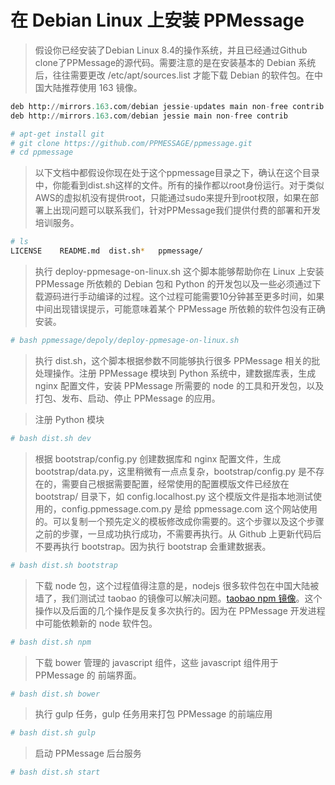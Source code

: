 # 在 Debian Linux 上安装 PPMessage

> 假设你已经安装了Debian Linux 8.4的操作系统，并且已经通过Github clone了PPMessage的源代码。需要注意的是在安装基本的 Debian 系统后，往往需要更改 /etc/apt/sources.list 才能下载 Debian 的软件包。在中国大陆推荐使用 163 镜像。

```python
deb http://mirrors.163.com/debian jessie-updates main non-free contrib
deb http://mirrors.163.com/debian jessie main non-free contrib

```


```bash
# apt-get install git
# git clone https://github.com/PPMESSAGE/ppmessage.git
# cd ppmessage

```

> 以下文档中都假设你现在处于这个ppmessage目录之下，确认在这个目录中，你能看到dist.sh这样的文件。所有的操作都以root身份运行。对于类似AWS的虚拟机没有提供root，只能通过sudo来提升到root权限，如果在部署上出现问题可以联系我们，针对PPMessage我们提供付费的部署和开发培训服务。

```bash
# ls
LICENSE    README.md  dist.sh*   ppmessage/

```

> 执行 deploy-ppmesage-on-linux.sh 这个脚本能够帮助你在 Linux 上安装 PPMessage 所依赖的 Debian 包和 Python 的开发包以及一些必须通过下载源码进行手动编译的过程。这个过程可能需要10分钟甚至更多时间，如果中间出现错误提示，可能意味着某个 PPMessage 所依赖的软件包没有正确安装。

```bash
# bash ppmessage/depoly/deploy-ppmesage-on-linux.sh

```

> 执行 dist.sh，这个脚本根据参数不同能够执行很多 PPMessage 相关的批处理操作。注册 PPMessage 模块到 Python 系统中，建数据库表，生成 nginx 配置文件，安装 PPMessage 所需要的 node 的工具和开发包，以及打包、发布、启动、停止 PPMessage 的应用。

> 注册 Python 模块

```bash
# bash dist.sh dev
```

> 根据 bootstrap/config.py 创建数据库和 nginx 配置文件，生成 bootstrap/data.py，这里稍微有一点点复杂，bootstrap/config.py 是不存在的，需要自己根据需要配置，经常使用的配置模版文件已经放在 bootstrap/ 目录下，如 config.localhost.py 这个模版文件是指本地测试使用的，config.ppmessage.com.py 是给 ppmessage.com 这个网站使用的。可以复制一个预先定义的模板修改成你需要的。这个步骤以及这个步骤之前的步骤，一旦成功执行成功，不需要再执行。从 Github 上更新代码后不要再执行 bootstrap。因为执行 bootstrap 会重建数据表。

```bash
# bash dist.sh bootstrap
```

> 下载 node 包，这个过程值得注意的是，nodejs 很多软件包在中国大陆被墙了，我们测试过 taobao 的镜像可以解决问题。[taobao npm 镜像](https://npm.taobao.org/)。这个操作以及后面的几个操作是反复多次执行的。因为在 PPMessage 开发进程中可能依赖新的 node 软件包。

```bash
# bash dist.sh npm
```

> 下载 bower 管理的 javascript 组件，这些 javascript 组件用于 PPMessage 的 前端界面。

```bash
# bash dist.sh bower
```

> 执行 gulp 任务，gulp 任务用来打包 PPMessage 的前端应用

```bash
# bash dist.sh gulp
```

> 启动 PPMessage 后台服务

```bash
# bash dist.sh start
```





